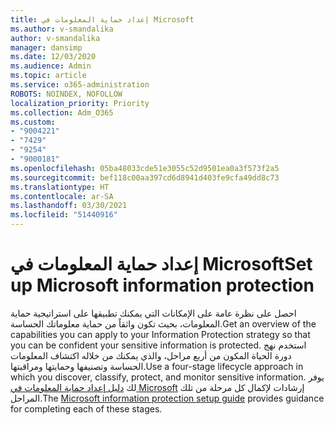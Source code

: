 ```yaml
---
title: إعداد حماية المعلومات في Microsoft
ms.author: v-smandalika
author: v-smandalika
manager: dansimp
ms.date: 12/03/2020
ms.audience: Admin
ms.topic: article
ms.service: o365-administration
ROBOTS: NOINDEX, NOFOLLOW
localization_priority: Priority
ms.collection: Adm_O365
ms.custom:
- "9004221"
- "7429"
- "9254"
- "9000181"
ms.openlocfilehash: 05ba48033cde51e3055c52d9501ea0a3f573f2a5
ms.sourcegitcommit: bef118c00aa397cd6d8941d403fe9cfa49dd8c73
ms.translationtype: HT
ms.contentlocale: ar-SA
ms.lasthandoff: 03/30/2021
ms.locfileid: "51440916"
---
```

# <a name="set-up-microsoft-information-protection"></a><span data-ttu-id="0a479-102">إعداد حماية المعلومات في Microsoft</span><span class="sxs-lookup"><span data-stu-id="0a479-102">Set up Microsoft information protection</span></span>

<span data-ttu-id="0a479-103">احصل على نظرة عامة على الإمكانات التي يمكنك تطبيقها على استراتيجية حماية المعلومات، بحيث تكون واثقاً من حماية معلوماتك الحساسة.</span><span class="sxs-lookup"><span data-stu-id="0a479-103">Get an overview of the capabilities you can apply to your Information Protection strategy so that you can be confident your sensitive information is protected.</span></span> <span data-ttu-id="0a479-104">استخدم نهج دورة الحياة المكون من أربع مراحل، والذي يمكنك من خلاله اكتشاف المعلومات الحساسة وتصنيفها وحمايتها ومراقبتها.</span><span class="sxs-lookup"><span data-stu-id="0a479-104">Use a four-stage lifecycle approach in which you discover, classify, protect, and monitor sensitive information.</span></span> <span data-ttu-id="0a479-105">يوفر لك [دليل إعداد حماية المعلومات في Microsoft](https://go.microsoft.com/fwlink/?linkid=2146619) إرشادات لإكمال كل مرحلة من تلك المراحل.</span><span class="sxs-lookup"><span data-stu-id="0a479-105">The [Microsoft information protection setup guide](https://go.microsoft.com/fwlink/?linkid=2146619) provides guidance for completing each of these stages.</span></span>
